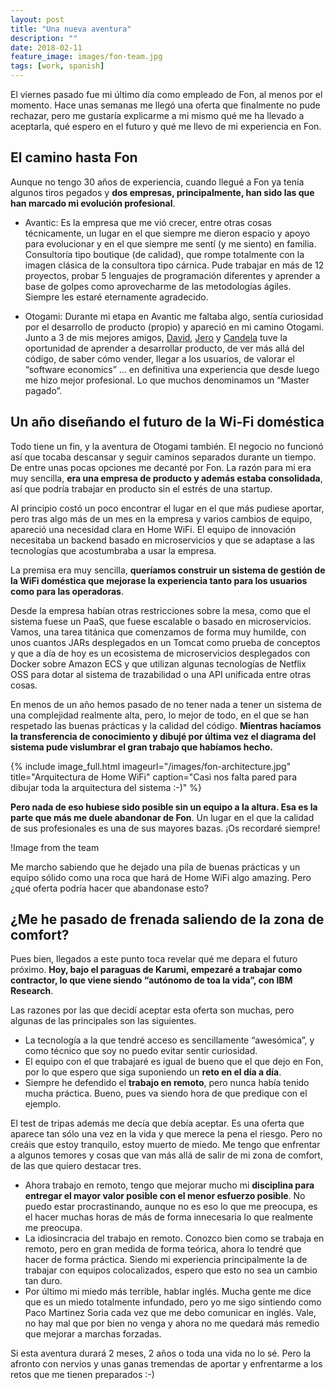 ```yaml
---
layout: post
title: "Una nueva aventura"
description: ""
date: 2018-02-11
feature_image: images/fon-team.jpg
tags: [work, spanish]
---
```


El viernes pasado fue mi último día como empleado de Fon, al menos por el momento. Hace unas semanas me llegó una oferta que finalmente no pude rechazar, pero me gustaría explicarme a mi mismo qué me ha llevado a aceptarla, qué espero en el futuro y qué me llevo de mi experiencia en Fon.

<!--more-->

## El camino hasta Fon

Aunque no tengo 30 años de experiencia, cuando llegué a Fon ya tenía algunos tiros pegados y **dos empresas, principalmente, han sido las que han marcado mi evolución profesional**.

* Avantic: Es la empresa que me vió crecer, entre otras cosas técnicamente, un lugar en el que siempre me dieron espacio y apoyo para evolucionar y en el que siempre me sentí (y me siento) en familia. Consultoría tipo boutique (de calidad), que rompe totalmente con la imagen clásica de la consultora tipo cárnica. Pude trabajar en más de 12 proyectos, probar 5 lenguajes de programación diferentes y aprender a base de golpes como aprovecharme de las metodologías ágiles. Siempre les estaré eternamente agradecido.

* Otogami: Durante mi etapa en Avantic me faltaba algo, sentía curiosidad por el desarrollo de producto (propio) y apareció en mi camino Otogami. Junto a 3 de mis mejores amigos, [David](https://twitter.com/david_bonilla), [Jero](https://twitter.com/jerolba) y [Candela](https://twitter.com/candelamd) tuve la oportunidad de aprender a desarrollar producto, de ver más allá del código, de saber cómo vender, llegar a los usuarios, de valorar el “software economics” … en definitiva una experiencia que desde luego me hizo mejor profesional. Lo que muchos denominamos un “Master pagado”.

## Un año diseñando el futuro de la Wi-Fi doméstica

Todo tiene un fin, y la aventura de Otogami también. El negocio no funcionó así que tocaba descansar y seguir caminos separados durante un tiempo. De entre unas pocas opciones me decanté por Fon. La razón para mi era muy sencilla, **era una empresa de producto y además estaba consolidada**, así que podría trabajar en producto sin el estrés de una startup.

Al principio costó un poco encontrar el lugar en el que más pudiese aportar, pero tras algo más de un mes en la empresa y varios cambios de equipo, apareció una necesidad clara en Home WiFi. El equipo de innovación necesitaba un backend basado en microservicios y que se adaptase a las tecnologías que acostumbraba a usar la empresa.

La premisa era muy sencilla, **queríamos construir un sistema de gestión de la WiFi doméstica que mejorase la experiencia tanto para los usuarios como para las operadoras**.

Desde la empresa habían otras restricciones sobre la mesa, como que el sistema fuese un PaaS, que fuese escalable o basado en microservicios. Vamos, una tarea titánica que comenzamos de forma muy humilde, con unos cuantos JARs desplegados en un Tomcat como prueba de conceptos y que a día de hoy es un ecosistema de microservicios desplegados con Docker sobre Amazon ECS y que utilizan algunas tecnologías de Netflix OSS para dotar al sistema de trazabilidad o una API unificada entre otras cosas.

En menos de un año hemos pasado de no tener nada a tener un sistema de una complejidad realmente alta, pero, lo mejor de todo, en el que se han respetado las buenas prácticas y la calidad del código. **Mientras hacíamos la transferencia de conocimiento y dibujé por última vez el diagrama del sistema pude vislumbrar el gran trabajo que habíamos hecho.**

{% include image_full.html imageurl="/images/fon-architecture.jpg" title="Arquitectura de Home WiFi" caption="Casi nos falta pared para dibujar toda la arquitectura del sistema :-)" %}

**Pero nada de eso hubiese sido posible sin un equipo a la altura. Esa es la parte que más me duele abandonar de Fon**. Un lugar en el que la calidad de sus profesionales es una de sus mayores bazas. ¡Os recordaré siempre!

!Image from the team

Me marcho sabiendo que he dejado una pila de buenas prácticas y un equipo sólido como una roca que hará de Home WiFi algo amazing. Pero ¿qué oferta podría hacer que abandonase esto?

## ¿Me he pasado de frenada saliendo de la zona de comfort?

Pues bien, llegados a este punto toca revelar qué me depara el futuro próximo. **Hoy, bajo el paraguas de Karumi, empezaré a trabajar como contractor, lo que viene siendo “autónomo de toa la vida”, con IBM Research**.

Las razones por las que decidí aceptar esta oferta son muchas, pero algunas de las principales son las siguientes.

* La tecnología a la que tendré acceso es sencillamente “awesómica”, y como técnico que soy no puedo evitar sentir curiosidad.
* El equipo con el que trabajaré es igual de bueno que el que dejo en Fon, por lo que espero que siga suponiendo un **reto en el día a día**.
* Siempre he defendido el **trabajo en remoto**, pero nunca había tenido mucha práctica. Bueno, pues va siendo hora de que predique con el ejemplo.

El test de tripas además me decía que debía aceptar. Es una oferta que aparece tan sólo una vez en la vida y que merece la pena el riesgo. Pero no creáis que estoy tranquilo, estoy muerto de miedo. Me tengo que enfrentar a algunos temores y cosas que van más allá de salir de mi zona de comfort, de las que quiero destacar tres.

* Ahora trabajo en remoto, tengo que mejorar mucho mi **disciplina para entregar el mayor valor posible con el menor esfuerzo posible**. No puedo estar procrastinando, aunque no es eso lo que me preocupa, es el hacer muchas horas de más de forma innecesaria lo que realmente me preocupa.
* La idiosincracia del trabajo en remoto. Conozco bien como se trabaja en remoto, pero en gran medida de forma teórica, ahora lo tendré que hacer de forma práctica. Siendo mi experiencia principalmente la de trabajar con equipos colocalizados, espero que esto no sea un cambio tan duro.
* Por último mi miedo más terrible, hablar inglés. Mucha gente me dice que es un miedo totalmente infundado, pero yo me sigo sintiendo como Paco Martinez Soria cada vez que me debo comunicar en inglés. Vale, no hay mal que por bien no venga y ahora no me quedará más remedio que mejorar a marchas forzadas.

Si esta aventura durará 2 meses, 2 años o toda una vida no lo sé. Pero la afronto con nervios y unas ganas tremendas de aportar y enfrentarme a los retos que me tienen preparados :-)